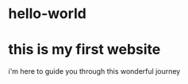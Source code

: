 # hello-world


<html>
  
  <head>
  <title>
    first website 
  </title>
   <style>
  body {
  background.colour:green;
  text.align:center; 
 
  </style>
  </head>
  
  <body>
  <h1>this is my first website</h1>
  <p>i'm here to guide you through this wonderful journey</p>
  
  </body>

  
  </html>
    
